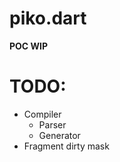 piko.dart
=========

**POC WIP**

TODO:
=====
- Compiler
  - Parser
  - Generator
- Fragment dirty mask